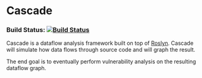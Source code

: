 # Cascade

### Build Status: [![Build Status](https://dev.azure.com/binarybird/Cascade/_apis/build/status/1?branchName=master)](https://dev.azure.com/binarybird/Cascade/_build/latest?definitionId=1&branchname=master&view=logs)


Cascade is a dataflow analysis framework built on top of [Roslyn](https://github.com/dotnet/roslyn). Cascade will simulate how data flows through source code and will graph the result.

The end goal is to eventually perform vulnerability analysis on the resulting dataflow graph.
